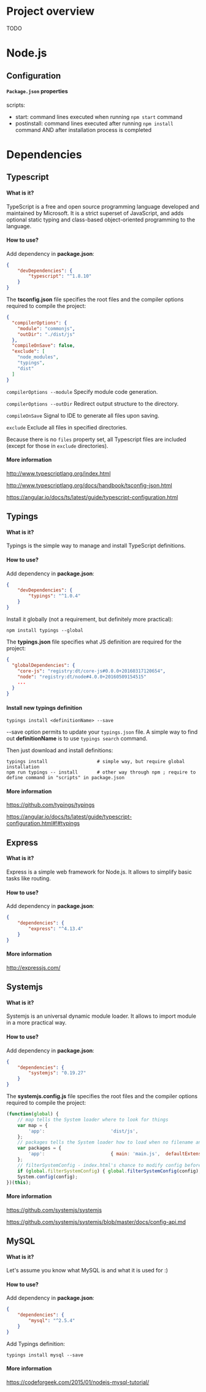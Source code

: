 # Project overview

TODO

# Node.js

## Configuration

#### ```Package.json``` properties

scripts:
* start: command lines executed when running ```npm start``` command
* postinstall: command lines executed after running ```npm install``` command AND after installation process is completed

# Dependencies

## Typescript

#### What is it?
TypeScript is a free and open source programming language developed and maintained by Microsoft. It is a strict superset of JavaScript, and adds optional static typing and class-based object-oriented programming to the language.

#### How to use?
Add dependency in __package.json__:
```json
{
    "devDependencies": {
        "typescript": "^1.8.10"
    }
}
```
The __tsconfig.json__ file specifies the root files and the compiler options required to compile the project:
```json
{
  "compilerOptions": {
    "module": "commonjs",
    "outDir": "./dist/js"
  },
  "compileOnSave": false,
  "exclude": [
    "node_modules",
    "typings",
    "dist"
  ]
}
```
```compilerOptions --module``` Specify module code generation.

```compilerOptions --outDir``` Redirect output structure to the directory.

```compileOnSave``` Signal to IDE to generate all files upon saving.

```exclude``` Exclude all files in specified directories.

Because there is no ```files``` property set, all Typescript files are included (except for those in ```exclude``` directories).

#### More information
http://www.typescriptlang.org/index.html

http://www.typescriptlang.org/docs/handbook/tsconfig-json.html

https://angular.io/docs/ts/latest/guide/typescript-configuration.html
## Typings

#### What is it?
Typings is the simple way to manage and install TypeScript definitions.
#### How to use?
Add dependency in __package.json__:
```json
{
    "devDependencies": {
        "typings": "^1.0.4"
    }
}
```
Install it globally (not a requirement, but definitely more practical):
```shell
npm install typings --global
```
The __typings.json__ file specifies what JS definition are required for the project:
```json
{
  "globalDependencies": {
    "core-js": "registry:dt/core-js#0.0.0+20160317120654",
    "node": "registry:dt/node#4.0.0+20160509154515"
    ...
  }
}

```

#### Install new typings definition
```shell
typings install <definitionName> --save
```

--save option permits to update your ```typings.json``` file. A simple way to find out __definitionName__ is to use ```typings search``` command.

Then just download and install definitions:
```shell
typings install                  # simple way, but require global installation
npm run typings -- install       # other way through npm ; require to define command in "scripts" in package.json
```
#### More information
https://github.com/typings/typings

https://angular.io/docs/ts/latest/guide/typescript-configuration.html#!#typings

## Express
#### What is it?
Express is a simple web framework for Node.js. It allows to simplify basic tasks like routing.
#### How to use?
Add dependency in __package.json__:
```json
{
    "dependencies": {
        "express": "^4.13.4"
    }
}
```
#### More information
http://expressjs.com/

## Systemjs
#### What is it?
Systemjs is an universal dynamic module loader. It allows to import module in a more practical way.
#### How to use?
Add dependency in __package.json__:
```json
{
    "dependencies": {
        "systemjs": "0.19.27"
    }
}
```
The __systemjs.config.js__ file specifies the root files and the compiler options required to compile the project:
```javascript
(function(global) {
    // map tells the System loader where to look for things
    var map = {
        'app':                        'dist/js',
    };
    // packages tells the System loader how to load when no filename and/or no extension
    var packages = {
        'app':                        { main: 'main.js',  defaultExtension: 'js' },
    };
    // filterSystemConfig - index.html's chance to modify config before we register it.
    if (global.filterSystemConfig) { global.filterSystemConfig(config); }
    System.config(config);
})(this);
```
#### More information
https://github.com/systemjs/systemjs

https://github.com/systemjs/systemjs/blob/master/docs/config-api.md

## MySQL
#### What is it?
Let's assume you know what MySQL is and what it is used for :)
#### How to use?
Add dependency in __package.json__:
```json
{
    "dependencies": {
        "mysql": "^2.5.4"
    }
}
```
Add Typings definition:
```shell
typings install mysql --save
```
#### More information
https://codeforgeek.com/2015/01/nodejs-mysql-tutorial/

